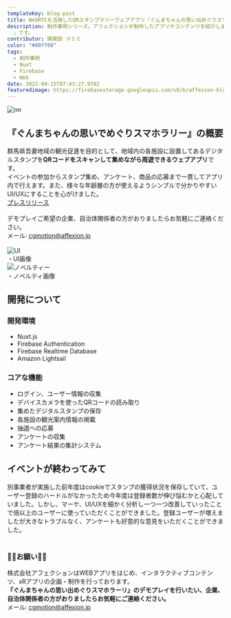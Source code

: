 ```yaml
---
templateKey: blog-post
title: WebRTCを活用したQRスタンプラリーウェブアプリ『ぐんまちゃんの思い出めぐりスマホラリー』 | 制作事例シリーズ
description: 制作事例シリーズ。アフェクションが制作したアプリやコンテンツを紹介します。今回は群馬県吾妻地域で実施したデジタルスタンプラリー企画『ぐんまちゃんの思い出めぐりスマホラリー
  』です。
contributor: 開発部 マミミ
color: "#00ff00"
tags:
  - 制作事例
  - Nuxt
  - Firebase
  - Web
date: 2022-04-15T07:43:27.978Z
featuredimage: https://firebasestorage.googleapis.com/v0/b/affexion-blog-image.appspot.com/o/digitalrally%2FFrame%2020.png?alt=media&token=0dd8672e-8ddb-4055-9fba-cb2fdc48d24d
---
```

![nn](https://firebasestorage.googleapis.com/v0/b/affexion-blog-image.appspot.com/o/digitalrally%2Fd63554-4-5b179ba66e076fbc6ab2-0.png?alt=media&token=6661f339-c460-4882-af1b-b2fded4949e5 "スマホラリー")

## 『ぐんまちゃんの思いでめぐりスマホラリー』の概要<br>
群馬県吾妻地域の観光促進を目的として、地域内の各施設に設置してあるデジタルスタンプを**QRコードをスキャンして集めながら周遊できるウェブアプリ**です。<br>イベントの参加からスタンプ集め、アンケート、商品の応募まで一貫してアプリ内で行えます。また、様々な年齢層の方が使えるようシンプルで分かりやすいUI/UXにすることを心がけました。<br>[プレスリリース](https://prtimes.jp/main/html/rd/p/000000004.000063554.html)<br><br>デモプレイご希望の企業、自治体関係者の方がおりましたらお気軽にご連絡ください。<br>メール: cgmotion@affexion.jp<br><br>
![UI](https://firebasestorage.googleapis.com/v0/b/affexion-blog-image.appspot.com/o/digitalrally%2FFrame%2020.png?alt=media&token=0dd8672e-8ddb-4055-9fba-cb2fdc48d24d "ラリー")<br>・UI画像<br>
![ノベルティー](https://firebasestorage.googleapis.com/v0/b/affexion-blog-image.appspot.com/o/digitalrally%2FFrame%208.png?alt=media&token=4a2ab1eb-41c5-4761-8668-e90be081a3d1 "ラリー")<br>・ノベルティ画像<br>
## 開発について<br>
### 開発環境<br>
- Nuxt.js
- Firebase Authentication
- Firebase Realtime Database
- Amazon Lightsail<br>
### コアな機能<br>
- ログイン、ユーザー情報の収集
- デバイスカメラを使ったQRコードの読み取り
- 集めたデジタルスタンプの保存
- 各施設の観光案内情報の掲載
- 抽選への応募
- アンケートの収集
- アンケート結果の集計システム<br>
## イベントが終わってみて<br>
別事業者が実施した前年度はcookieでスタンプの獲得状況を保存していて、ユーザー登録のハードルがなかったため今年度は登録者数が伸び悩むかと心配していました。しかし、マーケ、UI/UXを細かく分析し一つ一つ改善していったことで倍以上のユーザーに使っていただくことができました。登録ユーザーが増えましたが大きなトラブルなく、アンケートも好意的な意見をいただくことができました。<br><br>
### 👾👾お願い👾👾<br>
株式会社アフェクションはWEBアプリをはじめ、インタラクティブコンテンツ、xRアプリの企画・制作を行っております。<br>**『ぐんまちゃんの思い出めぐりスマホラーリ』のデモプレイを行いたい、企業、自治体関係者の方がおりましたらお気軽にご連絡ください。**<br>メール: cgmotion@affexion.jp
